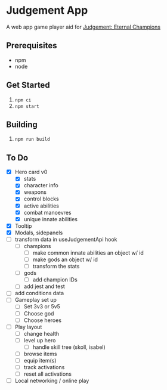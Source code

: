 # Judgement App

A web app game player aid for [Judgement: Eternal Champions](https://hallofeternalchampions.com/)

## Prerequisites

- npm
- node

## Get Started

1. `npm ci`
2. `npm start`

## Building

1. `npm run build`

## To Do

- [x] Hero card v0
  - [x] stats
  - [x] character info
  - [x] weapons
  - [x] control blocks
  - [x] active abilities
  - [x] combat manoevres
  - [x] unique innate abilities
- [x] Tooltip
- [x] Modals, sidepanels
- [ ] transform data in useJudgementApi hook
  - [ ] champions
    - [ ] make common innate abilities an object w/ id
    - [ ] make gods an object w/ id
    - [ ] transform the stats
  - [ ] gods
    - [ ] add champion IDs
  - [ ] add jest and test
- [ ] add conditions data
- [ ] Gameplay set up
  - [ ] Set 3v3 or 5v5
  - [ ] Choose god
  - [ ] Choose heroes
- [ ] Play layout
  - [ ] change health
  - [ ] level up hero
    - [ ] handle skill tree (skoll, isabel)
  - [ ] browse items
  - [ ] equip item(s)
  - [ ] track activations
  - [ ] reset all activations
- [ ] Local networking / online play
